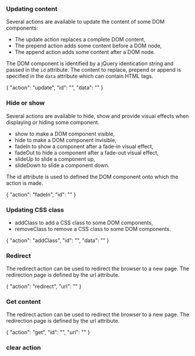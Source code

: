 ### Updating content

Several actions are available to update the content of
some DOM components:

* The update action replaces a complete DOM content,
* The prepend action adds some content before a DOM node,
* The append action adds some content after a DOM node.

The DOM component is identified by a jQuery
identication string and passed in the `id` attribute.
The content to replace, prepend or append is specified
in the `data` attribute which can contain HTML tags.

{
  "action": "update",
  "id": "<name>",
  "data": "<content>"
}


### Hide or show

Several actions are available to hide, show and provide visual
effects when displaying or hiding some component.

* show to make a DOM component visible,
* hide to make a DOM component invisible,
* fadeIn to show a component after a fade-in visual effect,
* fadeOut to hide a component after a fade-out visual effect,
* slideUp to slide a component up,
* slideDown to slide a component down.

The id attribute is used to defined the DOM component onto
which the action is made.

{
  "action": "fadeIn",
  "id": "<name>"
}


### Updating CSS class

* addClass to add a CSS class to some DOM components,
* removeClass to remove a CSS class to some DOM components.

{
  "action": "addClass",
  "id": "<name>",
  "data": "<class-name>"
}

### Redirect

The redirect action can be used to redirect the browser to a new
page.  The redirection page is defined by the url attribute.

{
  "action": "redirect",
  "url": "<redirection-url>"
}

### Get content

The redirect action can be used to redirect the browser to a new
page.  The redirection page is defined by the url attribute.

{
  "action": "get",
  "id": "<name>",
  "url": "<get-url>"
}

### clear action
